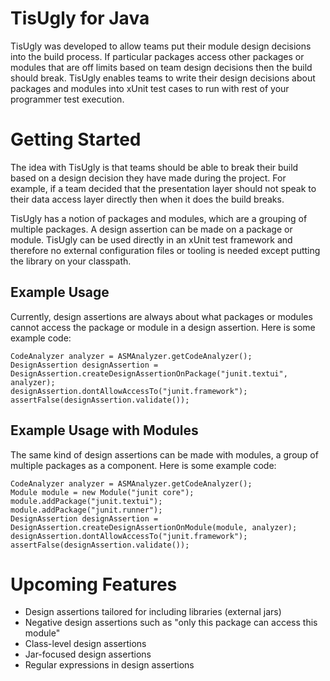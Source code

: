 # TisUgly for Java

TisUgly was developed to allow teams put their module design decisions into the build process. If particular packages access other packages or modules that are off limits based on team design decisions then the build should break. TisUgly enables teams to write their design decisions about packages and modules into xUnit test cases to run with rest of your programmer test execution.

# Getting Started

The idea with TisUgly is that teams should be able to break their build based on a design decision they have made during the project. For example, if a team decided that the presentation layer should not speak to their data access layer directly then when it does the build breaks.

TisUgly has a notion of packages and modules, which are a grouping of multiple packages. A design assertion can be made on a package or module. TisUgly can be used directly in an xUnit test framework and therefore no external configuration files or tooling is needed except putting the library on your classpath.

## Example Usage

Currently, design assertions are always about what packages or modules cannot access the package or module in a design assertion. Here is some example code:

```
CodeAnalyzer analyzer = ASMAnalyzer.getCodeAnalyzer();
DesignAssertion designAssertion = DesignAssertion.createDesignAssertionOnPackage("junit.textui", analyzer);
designAssertion.dontAllowAccessTo("junit.framework");
assertFalse(designAssertion.validate());
```

## Example Usage with Modules

The same kind of design assertions can be made with modules, a group of multiple packages as a component. Here is some example code:

```
CodeAnalyzer analyzer = ASMAnalyzer.getCodeAnalyzer();
Module module = new Module("junit core");
module.addPackage("junit.textui");
module.addPackage("junit.runner");
DesignAssertion designAssertion = DesignAssertion.createDesignAssertionOnModule(module, analyzer);
designAssertion.dontAllowAccessTo("junit.framework");
assertFalse(designAssertion.validate());
```

# Upcoming Features

* Design assertions tailored for including libraries (external jars)
* Negative design assertions such as "only this package can access this module"
* Class-level design assertions
* Jar-focused design assertions
* Regular expressions in design assertions

